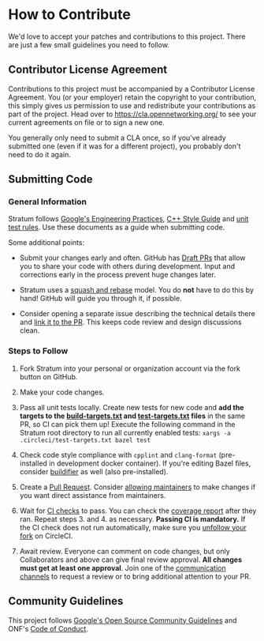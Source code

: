<!--
Copyright 2019-present Open Networking Foundation

SPDX-License-Identifier: Apache-2.0
-->
# How to Contribute

We'd love to accept your patches and contributions to this project. There are
just a few small guidelines you need to follow.

## Contributor License Agreement

Contributions to this project must be accompanied by a Contributor License
Agreement. You (or your employer) retain the copyright to your contribution,
this simply gives us permission to use and redistribute your contributions as
part of the project. Head over to <https://cla.opennetworking.org/> to see
your current agreements on file or to sign a new one.

You generally only need to submit a CLA once, so if you've already submitted one
(even if it was for a different project), you probably don't need to do it
again.

## Submitting Code

### General Information

Stratum follows [Google's Engineering Practices](https://google.github.io/eng-practices/review/developer/), [C++ Style Guide](https://google.github.io/styleguide/cppguide.html) and [unit test rules](stratum/docs/testing.md). Use these documents as a guide when submitting code.

Some additional points:

 - Submit your changes early and often. GitHub has [Draft PRs](https://github.blog/2019-02-14-introducing-draft-pull-requests/) that allow you to share your code with others during development. Input and corrections early in the process prevent huge changes later.

 - Stratum uses a [squash and rebase](https://help.github.com/en/github/collaborating-with-issues-and-pull-requests/about-pull-request-merges#squash-and-merge-your-pull-request-commits) model. You do **not** have to do this by hand! GitHub will guide you through it, if possible.

 - Consider opening a separate issue describing the technical details there and [link it to the PR](https://help.github.com/en/github/managing-your-work-on-github/closing-issues-using-keywords). This keeps code review and design discussions clean.

### Steps to Follow

1. Fork Stratum into your personal or organization account via the fork button on GitHub.

2. Make your code changes.

3. Pass all unit tests locally. Create new tests for new code and **add the targets to the [build-targets.txt](.circleci/build-targets.txt) and [test-targets.txt](.circleci/test-targets.txt) files** in the same PR, so CI can pick them up! Execute the following command in the Stratum root directory to run all currently enabled tests: `xargs -a .circleci/test-targets.txt bazel test`

4. Check code style compliance with `cpplint` and `clang-format` (pre-installed in development docker container). If you're editing Bazel files, consider [buildifier](https://github.com/bazelbuild/buildtools/tree/master/buildifier) as well (also pre-installed).

5. Create a [Pull Request](https://github.com/stratum/stratum/compare). Consider [allowing maintainers](https://help.github.com/en/github/collaborating-with-issues-and-pull-requests/allowing-changes-to-a-pull-request-branch-created-from-a-fork) to make changes if you want direct assistance from maintainers.

6. Wait for [CI checks](https://circleci.com/gh/stratum/stratum) to pass. You can check the [coverage report](https://codecov.io/gh/stratum/stratum) after they ran. Repeat steps 3. and 4. as necessary. **Passing CI is mandatory.** If the CI check does not run automatically, make sure you [unfollow your fork](https://support.circleci.com/hc/en-us/articles/360008097173) on CircleCI.

7. Await review. Everyone can comment on code changes, but only Collaborators and above can give final review approval. **All changes must get at least one approval**. Join one of the [communication channels](https://wiki.opennetworking.org/display/COM/Stratum+Wiki+Home+Page) to request a review or to bring additional attention to your PR.

## Community Guidelines

This project follows [Google's Open Source Community
Guidelines](https://opensource.google.com/conduct/) and ONF's [Code of Conduct](https://github.com/stratum/stratum/blob/master/CODE_OF_CONDUCT.md).
